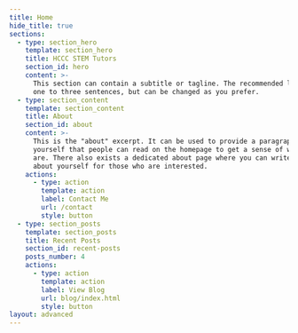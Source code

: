```yaml
---
title: Home
hide_title: true
sections:
  - type: section_hero
    template: section_hero
    title: HCCC STEM Tutors
    section_id: hero
    content: >-
      This section can contain a subtitle or tagline. The recommended length is
      one to three sentences, but can be changed as you prefer.
  - type: section_content
    template: section_content
    title: About
    section_id: about
    content: >-
      This is the "about" excerpt. It can be used to provide a paragraph about
      yourself that people can read on the homepage to get a sense of who you
      are. There also exists a dedicated about page where you can write more
      about yourself for those who are interested.
    actions:
      - type: action
        template: action
        label: Contact Me
        url: /contact
        style: button
  - type: section_posts
    template: section_posts
    title: Recent Posts
    section_id: recent-posts
    posts_number: 4
    actions:
      - type: action
        template: action
        label: View Blog
        url: blog/index.html
        style: button
layout: advanced
---
```

